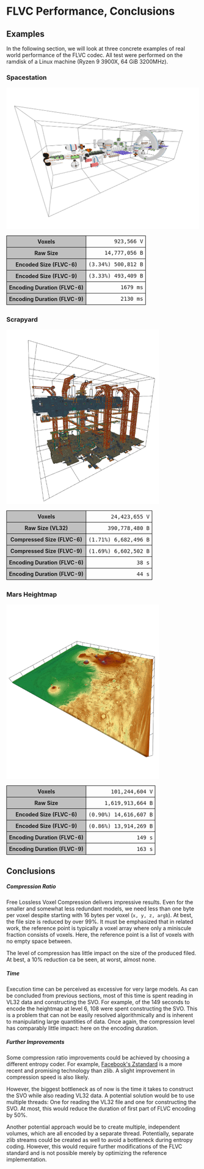 # FLVC Performance, Conclusions

<style>
table {
margin-bottom: 2em;
}

td, th {
padding: 6px;
border: 1px solid black !important;
}

td {
font-family: monospace;
text-align: right;
}

th {
background: silver;
}
</style>

## Examples

In the following section, we will look at three concrete examples of real world
performance of the FLVC codec.
All test were performed on the ramdisk of a Linux machine
(Ryzen 9 3900X, 64 GiB 3200MHz).


### Spacestation

<img style="width: 560px" alt="Spacestation" src="../img/model/spacestation.png">

<table>
<tr><th>Voxels</th><td> 923,566 V</td></tr>
<tr><th>Raw Size</th><td> 14,777,056 B</td></tr>
<tr><th>Encoded Size (FLVC-6)</th><td>(3.34%) 500,812 B</td></tr>
<tr><th>Encoded Size (FLVC-9)</th><td>(3.33%) 493,409 B</td></tr>
<tr><th>Encoding Duration (FLVC-6)</th><td> 1679 ms</td></tr>
<tr><th>Encoding Duration (FLVC-9)</th><td> 2130 ms</td></tr>
</table>

### Scrapyard

<img style="width: 400px" alt="Scrapyard" src="../img/model/scrapyard.png">

<table>
<tr><th>Voxels</th><td> 24,423,655 V</td></tr>
<tr><th>Raw Size (VL32)</th><td> 390,778,480 B</td></tr>
<tr><th>Compressed Size (FLVC-6)</th><td>(1.71%) 6,682,496 B</td></tr>
<tr><th>Compressed Size (FLVC-9)</th><td>(1.69%) 6,602,502 B</td></tr>
<tr><th>Encoding Duration (FLVC-6)</th><td> 38 s</td></tr>
<tr><th>Encoding Duration (FLVC-9)</th><td> 44 s</td></tr>
</table>

### Mars Heightmap
<img style="width: 400px" alt="Mars Map" src="../img/model/mars_map.png"></td></tr>

<table>
<tr><th>Voxels</th><td> 101,244,604 V</td></tr>
<tr><th>Raw Size</th><td> 1,619,913,664 B</td></tr>
<tr><th>Encoded Size (FLVC-6)</th><td>(0.90%) 14,616,607 B</td></tr>
<tr><th>Encoded Size (FLVC-9)</th><td>(0.86%) 13,914,269 B</td></tr>
<tr><th>Encoding Duration (FLVC-6)</th><td> 149 s</td></tr>
<tr><th>Encoding Duration (FLVC-9)</th><td> 163 s</td></tr>
</table>


## Conclusions

##### Compression Ratio

Free Lossless Voxel Compression delivers impressive results.
Even for the smaller and somewhat less redundant models, we need less than one
byte per voxel despite starting with 16 bytes per voxel (`x, y, z, argb`).
At best, the file size is reduced by over 99%.
It must be emphasized that in related work, the reference point is typically a
voxel array where only a miniscule fraction consists of voxels.
Here, the reference point is a list of voxels with no empty space between.

The level of compression has little impact on the size of the produced filed.
At best, a 10% reduction ca be seen, at worst, almost none.

##### Time

Execution time can be perceived as excessive for very large models.
As can be concluded from previous sections, most of this time is spent reading
in VL32 data and constructing the SVO.
For example, of the 149 seconds to encode the heightmap at level 6, 108 were
spent constructing the SVO.
This is a problem that can not be easily resolved algorithmically and is
inherent to manipulating large quantities of data.
Once again, the compression level has comparably little impact: here on the
encoding duration.

##### Further Improvements

Some compression ratio improvements could be achieved by choosing a different
entropy coder.
For example, [Facebook's Zstandard](https://github.com/facebook/zstd) is a more
recent and promising technology than zlib.
A slight improvement in compression speed is also likely.

However, the biggest bottleneck as of now is the time it takes to construct
the SVO while also reading VL32 data.
A potential solution would be to use multiple threads: One for reading the
VL32 file and one for constructing the SVO.
At most, this would reduce the duration of first part of FLVC encoding by 50%.

Another potential approach would be to create multiple, independent volumes,
which are all encoded by a separate thread.
Potentially, separate zlib streams could be created as well to avoid a
bottleneck during entropy coding.
However, this would require further modifications of the FLVC standard and is
not possible merely by optimizing the reference implementation.
